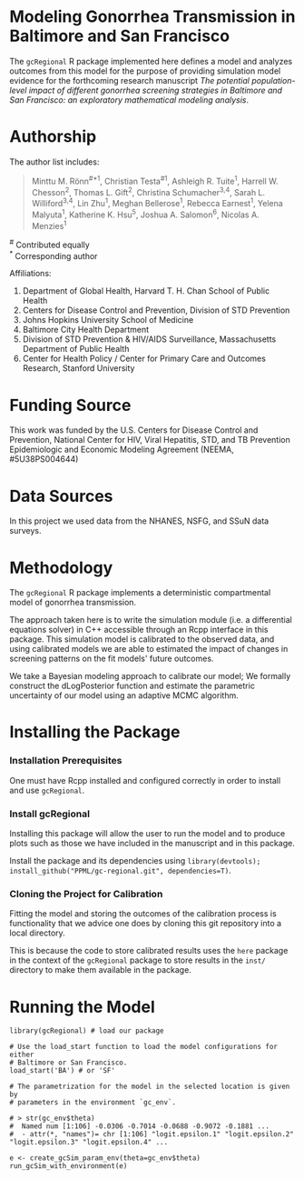 
# Modeling Gonorrhea Transmission in Baltimore and San Francisco

The `gcRegional` R package implemented here defines a model and analyzes outcomes
from this model for the purpose of providing simulation model evidence for
the forthcoming research manuscript *The potential population-level impact of
different gonorrhea screening strategies in Baltimore and San Francisco:  an
exploratory mathematical modeling analysis*. 

# Authorship 

The author list includes: 

> Minttu M. Rönn<sup>#*1</sup>, Christian Testa<sup>#1</sup>, Ashleigh R.
> Tuite<sup>1</sup>, Harrell W. Chesson<sup>2</sup>, Thomas L. Gift<sup>2</sup>,
> Christina Schumacher<sup>3,4</sup>, Sarah L. Williford<sup>3,4</sup>, Lin
> Zhu<sup>1</sup>, Meghan Bellerose<sup>1</sup>, Rebecca Earnest<sup>1</sup>,
> Yelena Malyuta<sup>1</sup>, Katherine K. Hsu<sup>5</sup>, Joshua
> A. Salomon<sup>6</sup>, Nicolas A. Menzies<sup>1

<sup>\#</sup> Contributed equally <br>
<sup>\*</sup> Corresponding author

Affiliations:

1.	Department of Global Health, Harvard T. H. Chan School of Public Health
2.	Centers for Disease Control and Prevention, Division of STD Prevention
3.	Johns Hopkins University School of Medicine
4.	Baltimore City Health Department 
5.	Division of STD Prevention & HIV/AIDS Surveillance, Massachusetts Department of Public Health
6.	Center for Health Policy / Center for Primary Care and Outcomes Research, Stanford University

# Funding Source

This work was funded by the U.S. Centers for Disease Control and Prevention,
National Center for HIV, Viral Hepatitis, STD, and TB Prevention Epidemiologic
and Economic Modeling Agreement (NEEMA, #5U38PS004644)

# Data Sources

In this project we used data from the NHANES, NSFG, and SSuN data surveys.

# Methodology

The `gcRegional` R package implements a deterministic compartmental model 
of gonorrhea transmission. 

The approach taken here is to write the simulation module (i.e. a differential
equations solver) in C++ accessible through an Rcpp interface in this package.
This simulation model is calibrated to the observed data, and using calibrated
models we are able to estimated the impact of changes in screening patterns on
the fit models' future outcomes. 

We take a Bayesian modeling approach to calibrate our model; We formally construct
the dLogPosterior function and estimate the parametric uncertainty of our 
model using an adaptive MCMC algorithm. 

# Installing the Package

### Installation Prerequisites

One must have Rcpp installed and configured correctly in order to install and use `gcRegional`. 

### Install gcRegional 

Installing this package will allow the user to run the model and to produce 
plots such as those we have included in the manuscript and in this package. 

Install the package and its dependencies using `library(devtools);
install_github("PPML/gc-regional.git", dependencies=T)`.

### Cloning the Project for Calibration

Fitting the model and storing the outcomes of the calibration process is
functionality that we advice one does by cloning this git repository into
a local directory. 

This is because the code to store calibrated results uses the `here` package
in the context of the `gcRegional` package to store results in the `inst/`
directory to make them available in the package. 

# Running the Model

```
library(gcRegional) # load our package

# Use the load_start function to load the model configurations for either
# Baltimore or San Francisco.
load_start('BA') # or 'SF'

# The parametrization for the model in the selected location is given by 
# parameters in the environment `gc_env`.

# > str(gc_env$theta)
#  Named num [1:106] -0.0306 -0.7014 -0.0688 -0.9072 -0.1881 ...
#  - attr(*, "names")= chr [1:106] "logit.epsilon.1" "logit.epsilon.2" "logit.epsilon.3" "logit.epsilon.4" ...

e <- create_gcSim_param_env(theta=gc_env$theta)
run_gcSim_with_environment(e)
```

